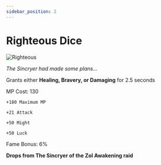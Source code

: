 ```yaml
---
sidebar_position: 2
---
```


# Righteous Dice

![Righteous](https://vwiki.valorserver.com/api/item/picture/righteous%20dice)

<i>The Sincryer had made some plans...</i>

Grants either **Healing, Bravery, or Damaging** for 2.5 seconds

MP Cost: 130

    +180 Maximum MP
    
    +21 Attack
    
    +50 Might
    
    +50 Luck

Fame Bonus: 6%

**Drops from The Sincryer of the Zol Awakening raid**
